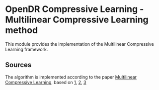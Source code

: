 # OpenDR Compressive Learning - Multilinear Compressive Learning method 

This module provides the implementation of the Multilinear Compressive Learning framework.

## Sources

The algorithm is implemented according to the paper [Multilinear Compressive Learning](https://arxiv.org/abs/1905.07481), based on [1](https://github.com/kuangliu/pytorch-cifar), [2](https://github.com/viebboy/MultilinearCompressiveLearningFramework), [3](https://github.com/viebboy/pytorch_trainer)
